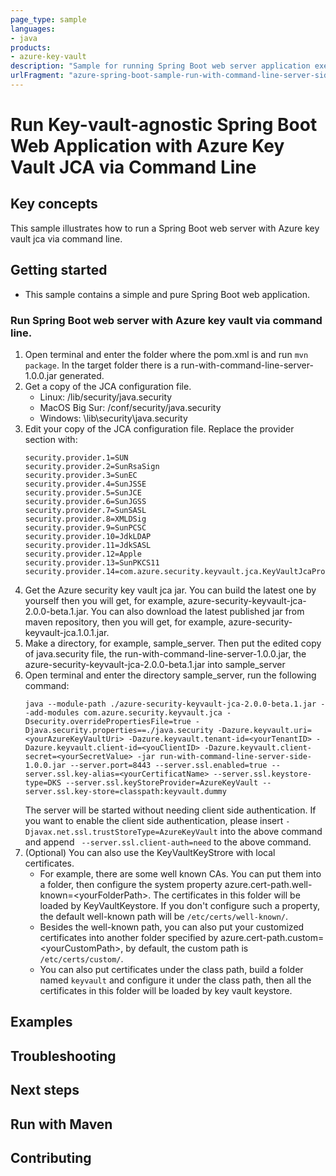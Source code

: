 ```yaml
---
page_type: sample
languages:
- java
products:
- azure-key-vault
description: "Sample for running Spring Boot web server application executable jar with Azure key vault"
urlFragment: "azure-spring-boot-sample-run-with-command-line-server-side"
---
```


# Run Key-vault-agnostic Spring Boot Web Application with Azure Key Vault JCA via Command Line 

## Key concepts
This sample illustrates how to run a Spring Boot web server with Azure key vault jca via command line.

## Getting started


- This sample contains a simple and pure Spring Boot web application. 

### Run Spring Boot web server with Azure key vault via command line. 
1. Open terminal and enter the folder where the pom.xml is and run `mvn package`. In the target folder there is a run-with-command-line-server-1.0.0.jar generated.  
2. Get a copy of the JCA configuration file.
   - Linux: <java-home>/lib/security/java.security
   - MacOS Big Sur: <java-home>/conf/security/java.security
   - Windows: <java-home>\lib\security\java.security 
3. Edit your copy of the JCA configuration file. Replace the provider section with: 
   ```
   security.provider.1=SUN
   security.provider.2=SunRsaSign
   security.provider.3=SunEC
   security.provider.4=SunJSSE
   security.provider.5=SunJCE
   security.provider.6=SunJGSS
   security.provider.7=SunSASL
   security.provider.8=XMLDSig
   security.provider.9=SunPCSC
   security.provider.10=JdkLDAP
   security.provider.11=JdkSASL
   security.provider.12=Apple
   security.provider.13=SunPKCS11
   security.provider.14=com.azure.security.keyvault.jca.KeyVaultJcaProvider
   ```
4. Get the Azure security key vault jca jar. You can build the latest one by yourself then you will get, for example, azure-security-keyvault-jca-2.0.0-beta.1.jar. You can also download the latest published jar from maven repository, then you will get, for example, azure-security-keyvault-jca.1.0.1.jar.
5. Make a directory, for example, sample_server. Then put the edited copy of java.security file, the run-with-command-line-server-1.0.0.jar, the azure-security-keyvault-jca-2.0.0-beta.1.jar into sample_server
6. Open terminal and enter the directory sample_server, run the following command:
   ```
   java --module-path ./azure-security-keyvault-jca-2.0.0-beta.1.jar --add-modules com.azure.security.keyvault.jca -Dsecurity.overridePropertiesFile=true -Djava.security.properties==./java.security -Dazure.keyvault.uri=<yourAzureKeyVaultUri> -Dazure.keyvault.tenant-id=<yourTenantID> -Dazure.keyvault.client-id=<youClientID> -Dazure.keyvault.client-secret=<yourSecretValue> -jar run-with-command-line-server-side-1.0.0.jar --server.port=8443 --server.ssl.enabled=true --server.ssl.key-alias=<yourCertificatName> --server.ssl.keystore-type=DKS --server.ssl.keyStoreProvider=AzureKeyVault --server.ssl.key-store=classpath:keyvault.dummy 
   ```
   The server will be started without needing client side authentication. If you want to enable the client side authentication, please insert `-Djavax.net.ssl.trustStoreType=AzureKeyVault` into the above command and append ` --server.ssl.client-auth=need` to the above command.
7. (Optional) You can also use the KeyVaultKeyStrore with local certificates. 
    - For example, there are some well known CAs. You can put them into a folder, then configure the system property azure.cert-path.well-known=\<yourFolderPath>. The certificates in this folder will be loaded by KeyVaultKeystore. If you don't configure such a property, the default well-known path will be `/etc/certs/well-known/`.
    - Besides the well-known path, you can also put your customized certificates into another folder specified by azure.cert-path.custom=\<yourCustomPath>, by default, the custom path is `/etc/certs/custom/`.
    - You can also put certificates under the class path, build a folder named `keyvault` and configure it under the class path, then all the certificates in this folder will be loaded by key vault keystore.
## Examples
## Troubleshooting
## Next steps
## Run with Maven
## Contributing
